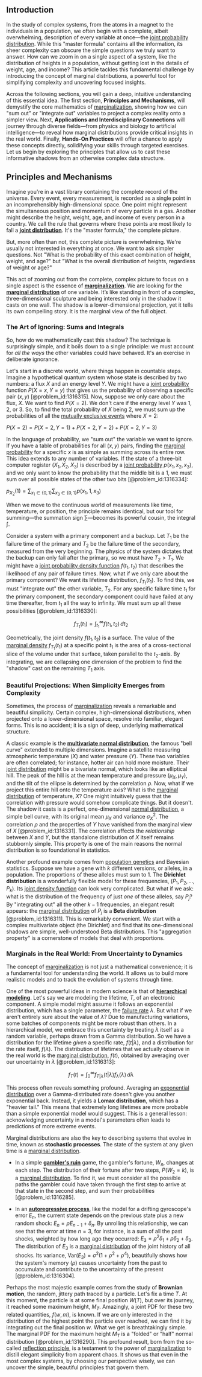 ## Introduction
In the study of complex systems, from the atoms in a magnet to the individuals in a population, we often begin with a complete, albeit overwhelming, description of every variable at once—the [joint probability distribution](@article_id:264341). While this "master formula" contains all the information, its sheer complexity can obscure the simple questions we truly want to answer. How can we zoom in on a single aspect of a system, like the distribution of heights in a population, without getting lost in the details of weight, age, and income? This article tackles this fundamental challenge by introducing the concept of marginal distributions, a powerful tool for simplifying complexity and uncovering focused insights.

Across the following sections, you will gain a deep, intuitive understanding of this essential idea. The first section, **Principles and Mechanisms**, will demystify the core mathematics of [marginalization](@article_id:264143), showing how we can "sum out" or "integrate out" variables to project a complex reality onto a simpler view. Next, **Applications and Interdisciplinary Connections** will journey through diverse fields—from physics and biology to artificial intelligence—to reveal how marginal distributions provide critical insights in the real world. Finally, **Hands-On Practices** will offer a chance to apply these concepts directly, solidifying your skills through targeted exercises. Let us begin by exploring the principles that allow us to cast these informative shadows from an otherwise complex data structure.

## Principles and Mechanisms

Imagine you're in a vast library containing the complete record of the universe. Every event, every measurement, is recorded as a single point in an incomprehensibly high-dimensional space. One point might represent the simultaneous position and momentum of every particle in a gas. Another might describe the height, weight, age, and income of every person in a country. We call the rule that governs where these points are most likely to fall a **[joint distribution](@article_id:203896)**. It's the "master formula," the complete picture.

But, more often than not, this complete picture is overwhelming. We're usually not interested in everything at once. We want to ask simpler questions. Not "What is the probability of this exact combination of height, weight, and age?" but "What is the overall distribution of heights, regardless of weight or age?"

This act of zooming out from the complete, complex picture to focus on a single aspect is the essence of **[marginalization](@article_id:264143)**. We are looking for the **[marginal distribution](@article_id:264368)** of one variable. It’s like standing in front of a complex, three-dimensional sculpture and being interested only in the shadow it casts on one wall. The shadow is a lower-dimensional projection, yet it tells its own compelling story. It is the marginal view of the full object.

### The Art of Ignoring: Sums and Integrals

So, how do we mathematically cast this shadow? The technique is surprisingly simple, and it boils down to a single principle: we must account for *all the ways* the other variables could have behaved. It's an exercise in deliberate ignorance.

Let's start in a discrete world, where things happen in countable steps. Imagine a hypothetical quantum system whose state is described by two numbers: a flux $X$ and an energy level $Y$. We might have a [joint probability](@article_id:265862) function $P(X=x, Y=y)$ that gives us the probability of observing a specific pair $(x, y)$ [@problem_id:1316315]. Now, suppose we only care about the flux, $X$. We want to find $P(X=2)$. We don't care if the energy level $Y$ was 1, 2, or 3. So, to find the total probability of $X$ being 2, we must sum up the probabilities of all the [mutually exclusive events](@article_id:264624) where $X=2$:

$P(X=2) = P(X=2, Y=1) + P(X=2, Y=2) + P(X=2, Y=3)$

In the language of probability, we "sum out" the variable we want to ignore. If you have a table of probabilities for all $(x, y)$ pairs, finding the [marginal probability](@article_id:200584) for a specific $x$ is as simple as summing across its entire row. This idea extends to any number of variables. If the state of a three-bit computer register $(X_1, X_2, X_3)$ is described by a [joint probability](@article_id:265862) $p(x_1, x_2, x_3)$, and we only want to know the probability that the middle bit is a 1, we must sum over all possible states of the other two bits [@problem_id:1316334]:

$p_{X_2}(1) = \sum_{x_1 \in \{0,1\}} \sum_{x_3 \in \{0,1\}} p(x_1, 1, x_3)$

When we move to the continuous world of measurements like time, temperature, or position, the principle remains identical, but our tool for summing—the summation sign $\sum$—becomes its powerful cousin, the integral $\int$.

Consider a system with a primary component and a backup. Let $T_1$ be the failure time of the primary and $T_2$ be the failure time of the secondary, measured from the very beginning. The physics of the system dictates that the backup can only fail after the primary, so we must have $T_2 > T_1$. We might have a [joint probability density function](@article_id:177346) $f(t_1, t_2)$ that describes the likelihood of any pair of failure times. Now, what if we only care about the primary component? We want its lifetime distribution, $f_{T_1}(t_1)$. To find this, we must "integrate out" the other variable, $T_2$. For any specific failure time $t_1$ for the primary component, the secondary component could have failed at any time thereafter, from $t_1$ all the way to infinity. We must sum up all these possibilities [@problem_id:1316330]:

$$f_{T_1}(t_1) = \int_{t_1}^{\infty} f(t_1, t_2) \, dt_2$$

Geometrically, the joint density $f(t_1, t_2)$ is a surface. The value of the [marginal density](@article_id:276256) $f_{T_1}(t_1)$ at a specific point $t_1$ is the area of a cross-sectional slice of the volume under that surface, taken parallel to the $t_2$-axis. By integrating, we are collapsing one dimension of the problem to find the "shadow" cast on the remaining $T_1$ axis.

### Beautiful Projections: When Simplicity Emerges from Complexity

Sometimes, the process of [marginalization](@article_id:264143) reveals a remarkable and beautiful simplicity. Certain complex, high-dimensional distributions, when projected onto a lower-dimensional space, resolve into familiar, elegant forms. This is no accident; it is a sign of deep, underlying mathematical structure.

A classic example is the **[multivariate normal distribution](@article_id:266723)**, the famous "bell curve" extended to multiple dimensions. Imagine a satellite measuring atmospheric temperature ($X$) and water pressure ($Y$). These two variables are often correlated; for instance, hotter air can hold more moisture. Their [joint distribution](@article_id:203896) might be a bivariate normal, which looks like an elliptical hill. The peak of the hill is at the mean temperature and pressure $(\mu_X, \mu_Y)$, and the tilt of the ellipse is determined by the correlation $\rho$. Now, what if we project this entire hill onto the temperature axis? What is the [marginal distribution](@article_id:264368) of temperature, $X$? One might intuitively guess that the correlation with pressure would somehow complicate things. But it doesn't. The shadow it casts is a perfect, one-dimensional [normal distribution](@article_id:136983), a simple bell curve, with its original mean $\mu_X$ and variance $\sigma_X^2$. The correlation $\rho$ and the properties of $Y$ have vanished from the marginal view of $X$ [@problem_id:1316331]. The correlation affects the *relationship* between $X$ and $Y$, but the standalone distribution of $X$ itself remains stubbornly simple. This property is one of the main reasons the normal distribution is so foundational in statistics.

Another profound example comes from [population genetics](@article_id:145850) and Bayesian statistics. Suppose we have a gene with $k$ different versions, or alleles, in a population. The proportions of these alleles must sum to 1. The **Dirichlet distribution** is a wonderfully flexible model for these frequencies, $(P_1, P_2, \dots, P_k)$. Its [joint density function](@article_id:263130) can look very complicated. But what if we ask: what is the distribution of the frequency of just *one* of these alleles, say $P_j$? By "integrating out" all the other $k-1$ frequencies, an elegant result appears: the [marginal distribution](@article_id:264368) of $P_j$ is a **Beta distribution** [@problem_id:1316311]. This is remarkably convenient. We start with a complex multivariate object (the Dirichlet) and find that its one-dimensional shadows are simple, well-understood Beta distributions. This "aggregation property" is a cornerstone of models that deal with proportions.

### Marginals in the Real World: From Uncertainty to Dynamics

The concept of [marginalization](@article_id:264143) is not just a mathematical convenience; it is a fundamental tool for understanding the world. It allows us to build more realistic models and to track the evolution of systems through time.

One of the most powerful ideas in modern science is that of **[hierarchical modeling](@article_id:272271)**. Let's say we are modeling the lifetime, $T$, of an electronic component. A simple model might assume it follows an exponential distribution, which has a single parameter, the [failure rate](@article_id:263879) $\lambda$. But what if we aren't entirely sure about the value of $\lambda$? Due to manufacturing variations, some batches of components might be more robust than others. In a hierarchical model, we embrace this uncertainty by treating $\lambda$ itself as a random variable, perhaps drawn from a Gamma distribution. So we have a distribution for the lifetime *given* a specific rate, $f(t|\lambda)$, and a distribution for the rate itself, $f(\lambda)$. The distribution of lifetimes that we actually observe in the real world is the [marginal distribution](@article_id:264368), $f(t)$, obtained by averaging over our uncertainty in $\lambda$ [@problem_id:1316313]:

$$f_T(t) = \int_0^{\infty} f_{T|\lambda}(t|\lambda) f_{\lambda}(\lambda) \, d\lambda$$

This process often reveals something profound. Averaging an [exponential distribution](@article_id:273400) over a Gamma-distributed rate doesn't give you another exponential back. Instead, it yields a **Lomax distribution**, which has a "heavier tail." This means that extremely long lifetimes are more probable than a simple exponential model would suggest. This is a general lesson: acknowledging uncertainty in a model's parameters often leads to predictions of more extreme events.

Marginal distributions are also the key to describing systems that evolve in time, known as **stochastic processes**. The state of the system at any given time is a [marginal distribution](@article_id:264368).

*   In a simple **[gambler's ruin](@article_id:261805)** game, the gambler's fortune, $W_n$, changes at each step. The distribution of their fortune after two steps, $P(W_2=k)$, is a [marginal distribution](@article_id:264368). To find it, we must consider all the possible paths the gambler could have taken through the first step to arrive at that state in the second step, and sum their probabilities [@problem_id:1316285].

*   In an **[autoregressive process](@article_id:264033)**, like the model for a drifting gyroscope's error $E_n$, the current state depends on the previous state plus a new random shock: $E_n = \rho E_{n-1} + \delta_n$. By unrolling this relationship, we can see that the error at time $n=3$, for instance, is a sum of all the past shocks, weighted by how long ago they occurred: $E_3 = \rho^2 \delta_1 + \rho \delta_2 + \delta_3$. The distribution of $E_3$ is a [marginal distribution](@article_id:264368) of the joint history of all shocks. Its variance, $\text{Var}(E_3) = \sigma^2(1 + \rho^2 + \rho^4)$, beautifully shows how the system's memory ($\rho$) causes uncertainty from the past to accumulate and contribute to the uncertainty of the present [@problem_id:1316304].

Perhaps the most majestic example comes from the study of **Brownian motion**, the random, jittery path traced by a particle. Let's fix a time $T$. At this moment, the particle is at some final position $W(T)$, but over its journey, it reached some maximum height, $M_T$. Amazingly, a joint PDF for these two related quantities, $f(w, m)$, is known. If we are only interested in the distribution of the highest point the particle ever reached, we can find it by integrating out the final position $w$. What we get is breathtakingly simple. The marginal PDF for the maximum height $M_T$ is a "folded" or "half" normal distribution [@problem_id:1316290]. This profound result, born from the so-called [reflection principle](@article_id:148010), is a testament to the power of [marginalization](@article_id:264143) to distill elegant simplicity from apparent chaos. It shows us that even in the most complex systems, by choosing our perspective wisely, we can uncover the simple, beautiful principles that govern them.